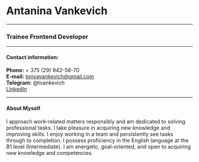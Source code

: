 # Antanina Vankevich

---

### Trainee Frontend Developer

---

#### Contact information:

**Phone:** + 375 (29) 942-56-70   
**E-mail:** tonyavankevich@gmail.com  
**Telegram:** @tvankevich  
[LinkedIn](www.linkedin.com/in/antaninavankevich)  

---

#### About Myself

I approach work-related matters responsibly and am dedicated to solving professional tasks. I take pleasure in acquiring new knowledge and improving skills. I enjoy working in a team and persistently see tasks through to completion.
I possess proficiency in the English language at the B1 level (Intermediate).
I am energetic, goal-oriented, and open to acquiring new knowledge and competencies.
